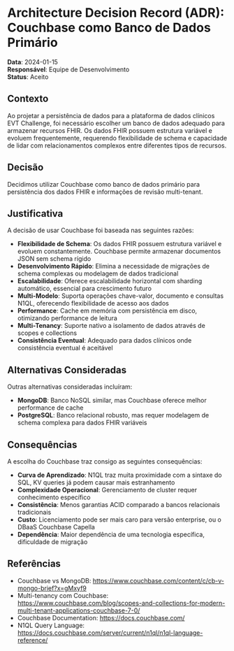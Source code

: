 # Architecture Decision Record (ADR): Couchbase como Banco de Dados Primário

**Data**: 2024-01-15  
**Responsável**: Equipe de Desenvolvimento  
**Status**: Aceito  

## Contexto

Ao projetar a persistência de dados para a plataforma de dados clínicos EVT Challenge, foi necessário escolher um banco de dados adequado para armazenar recursos FHIR. Os dados FHIR possuem estrutura variável e evoluem frequentemente, requerendo flexibilidade de schema e capacidade de lidar com relacionamentos complexos entre diferentes tipos de recursos.

## Decisão

Decidimos utilizar Couchbase como banco de dados primário para persistência dos dados FHIR e informações de revisão multi-tenant.

## Justificativa

A decisão de usar Couchbase foi baseada nas seguintes razões:

- **Flexibilidade de Schema**: Os dados FHIR possuem estrutura variável e evoluem constantemente. Couchbase permite armazenar documentos JSON sem schema rígido
- **Desenvolvimento Rápido**: Elimina a necessidade de migrações de schema complexas ou modelagem de dados tradicional
- **Escalabilidade**: Oferece escalabilidade horizontal com sharding automático, essencial para crescimento futuro
- **Multi-Modelo**: Suporta operações chave-valor, documento e consultas N1QL, oferecendo flexibilidade de acesso aos dados
- **Performance**: Cache em memória com persistência em disco, otimizando performance de leitura
- **Multi-Tenancy**: Suporte nativo a isolamento de dados através de scopes e collections
- **Consistência Eventual**: Adequado para dados clínicos onde consistência eventual é aceitável

## Alternativas Consideradas

Outras alternativas consideradas incluíram:

- **MongoDB**: Banco NoSQL similar, mas Couchbase oferece melhor performance de cache
- **PostgreSQL**: Banco relacional robusto, mas requer modelagem de schema complexa para dados FHIR variáveis

## Consequências

A escolha do Couchbase traz consigo as seguintes consequências:

- **Curva de Aprendizado**: N1QL traz muita proximidade com a sintaxe do SQL, KV queries já podem causar mais estranhamento
- **Complexidade Operacional**: Gerenciamento de cluster requer conhecimento específico
- **Consistência**: Menos garantias ACID comparado a bancos relacionais tradicionais
- **Custo**: Licenciamento pode ser mais caro para versão enterprise, ou o DBaaS Couchbase Capella
- **Dependência**: Maior dependência de uma tecnologia específica, dificuldade de migração

## Referências

- Couchbase vs MongoDB: https://www.couchbase.com/content/c/cb-v-mongo-brief?x=gMxyf9
- Multi-tenancy com Couchbase: https://www.couchbase.com/blog/scopes-and-collections-for-modern-multi-tenant-applications-couchbase-7-0/
- Couchbase Documentation: https://docs.couchbase.com/
- N1QL Query Language: https://docs.couchbase.com/server/current/n1ql/n1ql-language-reference/
